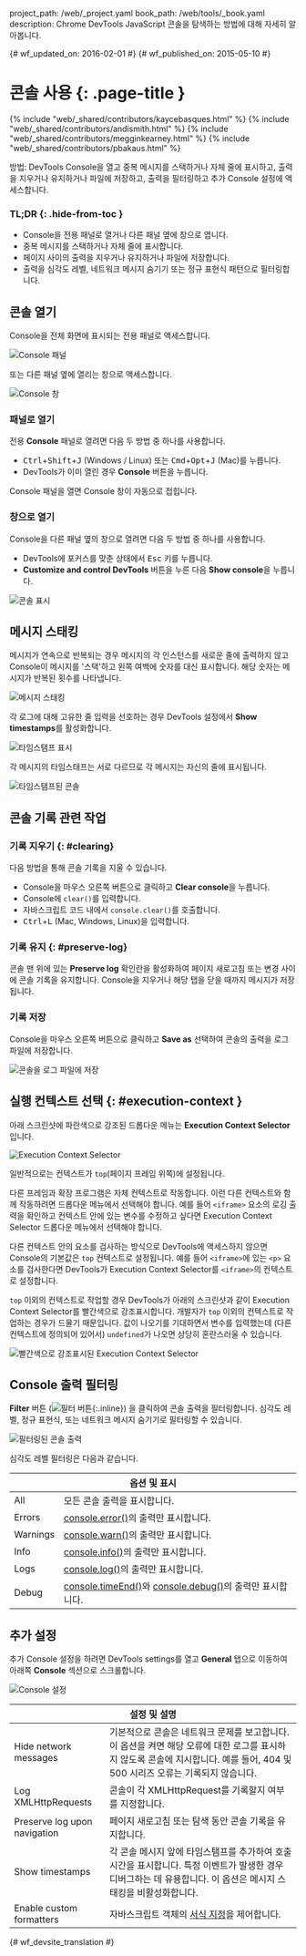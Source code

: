 project_path: /web/_project.yaml
book_path: /web/tools/_book.yaml
description: Chrome DevTools JavaScript 콘솔을 탐색하는 방법에 대해 자세히 알아봅니다.

{# wf_updated_on: 2016-02-01 #}
{# wf_published_on: 2015-05-10 #}

# 콘솔 사용 {: .page-title }

{% include "web/_shared/contributors/kaycebasques.html" %}
{% include "web/_shared/contributors/andismith.html" %}
{% include "web/_shared/contributors/megginkearney.html" %}
{% include "web/_shared/contributors/pbakaus.html" %}

방법: DevTools Console을 열고 중복 
메시지를 스택하거나 자체 줄에 표시하고, 출력을 지우거나 유지하거나
파일에 저장하고, 출력을 필터링하고 추가
Console 설정에 액세스합니다.

### TL;DR {: .hide-from-toc }
- Console을 전용 패널로 열거나 다른 패널 옆에 창으로 엽니다.
- 중복 메시지를 스택하거나 자체 줄에 표시합니다.
- 페이지 사이의 출력을 지우거나 유지하거나 파일에 저장합니다.
- 출력을 심각도 레벨, 네트워크 메시지 숨기기 또는 정규 표현식 패턴으로 필터링합니다.

## 콘솔 열기

Console을 전체 화면에 표시되는 전용 패널로 액세스합니다.

![Console 패널](images/console-panel.png)

또는 다른 패널 옆에 열리는 창으로 액세스합니다.

![Console 창](images/console-drawer.png)

### 패널로 열기

전용 **Console** 패널로 열려면 다음 두 방법 중 하나를 사용합니다.

* <kbd>Ctrl</kbd>+<kbd>Shift</kbd>+<kbd>J</kbd> (Windows / Linux) 또는
  <kbd>Cmd</kbd>+<kbd>Opt</kbd>+<kbd class="kbd">J</kbd> (Mac)를 누릅니다.
* DevTools가 이미 열린 경우 **Console**  버튼을 누릅니다.

Console 패널을 열면  Console 창이 자동으로 접힙니다.

### 창으로 열기

Console을 다른 패널 옆의 창으로 열려면 다음 두 방법 중 하나를 사용합니다.

* DevTools에 포커스를 맞춘 상태에서 <kbd>Esc</kbd> 키를 누릅니다.
* **Customize and control DevTools** 버튼을 누른 다음 
  **Show console**을 누릅니다.

![콘솔 표시](images/show-console.png)

## 메시지 스태킹

메시지가 연속으로 반복되는 경우 메시지의 각
인스턴스를 새로운 줄에 출력하지 않고 Console이 메시지를 '스택'하고
왼쪽 여백에 숫자를 대신 표시합니다. 해당 숫자는 메시지가 반복된
횟수를 나타냅니다.

![메시지 스태킹](images/message-stacking.png)

각 로그에 대해 고유한 줄 입력을 선호하는 경우 DevTools 설정에서 **Show timestamps**를
활성화합니다.

![타임스탬프 표시](images/show-timestamps.png)

각 메시지의 타임스태프는 서로 다르므로 각 메시지는 자신의 줄에
표시됩니다.

![타임스탬프된 콘솔](images/timestamped-console.png)

## 콘솔 기록 관련 작업

### 기록 지우기 {: #clearing}

다음 방법을 통해 콘솔 기록을 지울 수 있습니다.

* Console을 마우스 오른쪽 버튼으로 클릭하고 **Clear console**을 누릅니다.
* Console에 `clear()`를 입력합니다.
* 자바스크립트 코드 내에서 `console.clear()`를 호출합니다.
* <kbd class="kbd">Ctrl</kbd>+<kbd class="kbd">L</kbd>
  (Mac, Windows, Linux)을 입력합니다.

### 기록 유지 {: #preserve-log}

 콘솔 맨 위에 있는 **Preserve log** 확인란을 활성화하여 페이지 새로고침 또는 변경 사이에
콘솔 기록을 유지합니다. Console을 지우거나
해당 탭을 닫을 때까지 메시지가 저장됩니다.

### 기록 저장

Console을 마우스 오른쪽 버튼으로 클릭하고 **Save as** 선택하여 콘솔의
출력을 로그 파일에 저장합니다.

![콘솔을 로그 파일에 저장](images/console-save-as.png)

## 실행 컨텍스트 선택 {: #execution-context }

아래 스크린샷에 파란색으로 강조된 드롭다운 메뉴는
**Execution Context Selector**입니다.

![Execution Context Selector](images/execution-context-selector.png)

일반적으로는 컨텍스트가 `top`(페이지 프레임 위쪽)에 설정됩니다.

다른 프레임과 확장 프로그램은 자체 컨텍스트로 작동합니다. 이런 다른
컨텍스트와 함께 작동하려면 드롭다운 메뉴에서 선택해야 합니다. 예를 들어
`<iframe>` 요소의 로깅 출력을 확인하고
컨텍스트 안에 있는 변수를 수정하고 싶다면
Execution Context Selector 드롭다운 메뉴에서 선택해야 합니다.

다른 컨텍스트 안의 요소를 검사하는 방식으로 DevTools에 액세스하지 않으면 Console의 기본값은
`top` 컨텍스트로 설정됩니다. 예를 들어
`<iframe>`에 있는 `<p>` 요소를 검사한다면 DevTools가 Execution Context
Selector를 `<iframe>`의 컨텍스트로 설정합니다.

`top` 이외의 컨텍스트로 작업할 경우 DevTools가 아래의 스크린샷과 같이
Execution Context Selector를 빨간색으로 강조표시합니다. 개발자가
`top` 이외의 컨텍스트로 작업하는 경우가 드물기 때문입니다. 값이 나오기를 기대하면서
변수를 입력했는데
(다른 컨텍스트에 정의되어 있어서) `undefined`가 나오면 상당히 혼란스러울 수 있습니다.

![빨간색으로 강조표시된 Execution Context Selector](images/non-top-context.png)

## Console 출력 필터링

**Filter** 버튼
(![필터 버튼](images/filter-button.png){:.inline})
을 클릭하여 콘솔 출력을 필터링합니다. 심각도 레벨, 정규 표현식,
또는 네트워크 메시지 숨기기로 필터링할 수 있습니다.

![필터링된 콘솔 출력](images/filtered-console.png)

심각도 레벨 필터링은 다음과 같습니다.

<table class="responsive">
  <thead>
     <tr>
      <th colspan="2">옵션 및 표시</th>
    </tr>   
  </thead>
  <tbody>
  <tr>
    <td>All</td>
    <td>모든 콘솔 출력을 표시합니다.</td>
  </tr>
  <tr>
    <td>Errors</td>
    <td><a href="/web/tools/chrome-devtools/debug/console/console-reference#consoleerrorobject--object-">console.error()</a>의 출력만 표시합니다.</td>
  </tr>
  <tr>
    <td>Warnings</td>
    <td><a href="/web/tools/chrome-devtools/debug/console/console-reference#consolewarnobject--object-">console.warn()</a>의 출력만 표시합니다.</td>
  </tr>
  <tr>
    <td>Info</td>
    <td><a href="/web/tools/chrome-devtools/debug/console/console-reference#consoleinfoobject--object-">console.info()</a>의 출력만 표시합니다.</td>
  </tr>
  <tr>
    <td>Logs</td>
    <td><a href="/web/tools/chrome-devtools/debug/console/console-reference#consolelogobject--object-">console.log()</a>의 출력만 표시합니다.</td>
  </tr>
  <tr>
    <td>Debug</td>
    <td><a href="/web/tools/chrome-devtools/debug/console/console-reference#consoletimeendlabel">console.timeEnd()</a>와 <a href="/web/tools/chrome-devtools/debug/console/console-reference#consoledebugobject--object-">console.debug()</a>의 출력만 표시합니다.</td>
  </tr>
  </tbody>
</table>

## 추가 설정

추가 Console 설정을 하려면 DevTools settings를 열고 **General** 탭으로 이동하여
아래쪽 **Console** 섹션으로 스크롤합니다.

![Console 설정](images/console-settings.png)

<table class="responsive">
  <thead>
     <tr>
      <th colspan="2">설정 및 설명</th>
    </tr>   
  </thead>
  <tbody>
  <tr>
    <td>Hide network messages</td>
    <td>기본적으로 콘솔은 네트워크 문제를 보고합니다. 이 옵션을 켜면 해당 오류에 대한 로그를 표시하지 않도록 콘솔에 지시합니다. 예를 들어, 404 및 500 시리즈 오류는 기록되지 않습니다.</td>
  </tr>
  <tr>
    <td>Log XMLHttpRequests</td>
    <td>콘솔이 각 XMLHttpRequest를 기록할지 여부를 지정합니다.</td>
  </tr>
  <tr>
    <td>Preserve log upon navigation</td>
    <td>페이지 새로고침 또는 탐색 동안 콘솔 기록을 유지합니다.</td>
  </tr>
  <tr>
    <td>Show timestamps</td>
    <td>각 콘솔 메시지 앞에 타임스탬프를 추가하여 호출 시간을 표시합니다. 특정 이벤트가 발생한 경우 디버그하는 데 유용합니다. 이 옵션은 메시지 스태킹을 비활성화합니다.</td>
  </tr>
  <tr>
    <td>Enable custom formatters</td>
    <td>자바스크립트 객체의 <a href="https://docs.google.com/document/d/1FTascZXT9cxfetuPRT2eXPQKXui4nWFivUnS_335T3U/preview">서식 지정</a>을 제어합니다.</td>
  </tr>
  </tbody>
</table>


{# wf_devsite_translation #}
